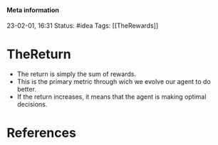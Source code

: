 #### Meta information
23-02-01, 16:31
Status: #idea
Tags: [[TheRewards]]





# TheReturn

- The return is simply the sum of rewards.
- This is the primary metric through wich we evolve our agent to do better.
- If the return increases, it means that the agent is making optimal decisions.





# References
